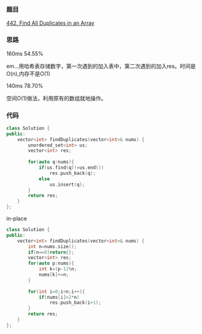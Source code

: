 ### 题目
[442. Find All Duplicates in an Array](https://leetcode-cn.com/problems/find-all-duplicates-in-an-array/submissions/)
### 思路
160ms 54.55%

em...用哈希表存储数字，第一次遇到的加入表中，第二次遇到的加入res。时间是O(n),内存不是O(1)

140ms 78.70%

空间O(1)做法，利用原有的数组就地操作。
### 代码
```c++
class Solution {
public:
    vector<int> findDuplicates(vector<int>& nums) {
        unordered_set<int> us;
        vector<int> res;
        
        for(auto q:nums){
            if(us.find(q)!=us.end())
                res.push_back(q);
            else
                us.insert(q);
        }
        return res;
    }
};
```
in-place
```c++
class Solution {
public:
    vector<int> findDuplicates(vector<int>& nums) {
        int n=nums.size();
        if(n==0)return{};
        vector<int> res;
        for(auto p:nums){
            int k=(p-1)%n;
            nums[k]+=n;
        }
        
        for(int i=0;i<n;i++){
            if(nums[i]>2*n)
                res.push_back(i+1);
        }
        return res;
    }
};
```
